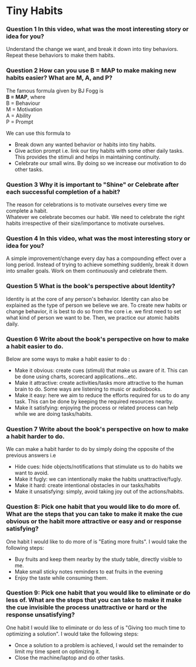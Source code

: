 # Tiny Habits

### Question 1 In this video, what was the most interesting story or idea for you?
Understand the change we want, and break it down into tiny behaviors. Repeat these behaviors to make them habits.

### Question 2 How can you use B = MAP to make making new habits easier? What are M, A, and P?
The famous formula given by BJ Fogg is <br/>
**B = MAP**, where <br/>
B = Behaviour  <br/>
M = Motivation <br/>
A = Ability    <br/>
P = Prompt     <br/>

We can use this formula to 
 * Break down any wanted behavior or habits into tiny habits.
 * Give action prompt i.e. link our tiny habits with some other daily tasks. This provides the stimuli and helps in maintaining continuity.
 * Celebrate our small wins. By doing so we increase our motivation to do other tasks.

### Question 3 Why it is important to "Shine" or Celebrate after each successful completion of a habit?
The reason for celebrations is to motivate ourselves every time we complete a habit.<br/>
Whatever we celebrate becomes our habit. We need to celebrate the right habits irrespective of their size/importance to motivate ourselves.

### Question 4 In this video, what was the most interesting story or idea for you?
A simple improvement/change every day has a compounding effect over a long period. Instead of trying to achieve something suddenly, break it down into smaller goals. Work on them continuously and celebrate them.

### Question 5 What is the book's perspective about Identity?
Identity is at the core of any person's behavior. Identity can also be explained as the type of person we believe we are. To create new habits or change behavior, it is best to do so from the core i.e. we first need to set what kind of person we want to be. Then, we practice our atomic habits daily.<br/>

### Question 6 Write about the book's perspective on how to make a habit easier to do.
Below are some ways to make a habit easier to do :
 * Make it obvious: create cues (stimuli) that make us aware of it. This can be done using charts, scorecard applications...etc.
 * Make it attractive: create activities/tasks more attractive to the human brain to do. Some ways are listening to music or audiobooks.
 * Make it easy: here we aim to reduce the efforts required for us to do any task. This can be done by keeping the required resources nearby.
 * Make it satisfying: enjoying the process or related process can help while we are doing tasks/habits.

### Question 7 Write about the book's perspective on how to make a habit harder to do.
We can make a habit harder to do by simply doing the opposite of the previous answers i.e<br> 
 * Hide cues: hide objects/notifications that stimulate us to do habits we want to avoid.
 * Make it fugly: we can intentionally make the habits unattractive/fugly.
 * Make it hard: create intentional obstacles in our tasks/habits
 * Make it unsatisfying: simply, avoid taking joy out of the actions/habits.  


### Question 8: Pick one habit that you would like to do more of. What are the steps that you can take to make it make the cue obvious or the habit more attractive or easy and or response satisfying?
One habit I would like to do more of is "Eating more fruits". I would take the following steps:<br/> 

 * Buy fruits and keep them nearby by the study table, directly visible to me.
 * Make small sticky notes reminders to eat fruits in the evening
 * Enjoy the taste while consuming them.


### Question 9: Pick one habit that you would like to eliminate or do less of. What are the steps that you can take to make it make the cue invisible the process unattractive or hard or the response unsatisfying?
One habit I would like to eliminate or do less of is "Giving too much time to optimizing a solution". I would take the following steps: <br/>

* Once a solution to a problem is achieved, I would set the remainder to limit my time spent on optimizing it.
* Close the machine/laptop and do other tasks.
